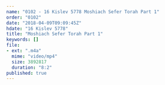 ```yaml
---
name: "0102 - 16 Kislev 5778 Moshiach Sefer Torah Part 1"
order: "0102"
date: "2018-04-09T09:09:45Z"
hdate: "16 Kislev 5778"
title: "Moshiach Sefer Torah Part 1"
keywords: []
file:
- ext: ".m4a"
  mime: "video/mp4"
  size: 3892817
  duration: "8:2"
published: true
---
```


